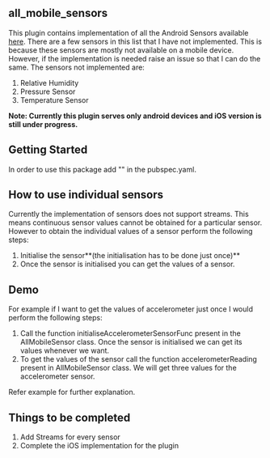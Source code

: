 ## all_mobile_sensors

This plugin contains implementation of all the Android Sensors available [here](https://developer.android.com/guide/topics/sensors). There are a few sensors in this list that I have not implemented. This is because these sensors are mostly not available on a mobile device. However, if the implementation is needed raise an issue so that I can do the same. The sensors not implemented are:

1. Relative Humidity
2. Pressure Sensor
3. Temperature Sensor

**Note: Currently this plugin serves only android devices and iOS version is still under progress.**

## Getting Started

In order to use this package add "" in the pubspec.yaml.

## How to use individual sensors
Currently the implementation of sensors does not support streams. This means continuous sensor values cannot be obtained for a particular sensor. However to obtain the individual values of a sensor perform the following steps:
1. Initialise the sensor**(the initialisation has to be done just once)**
2. Once the sensor is initialised you can get the values of a sensor.

## Demo
For example if I want to get the values of accelerometer just once I would perform the following steps:
1. Call the function initialiseAccelerometerSensorFunc present in the AllMobileSensor class. Once the sensor is initialised we can get its values whenever we want.
2. To get the values of the sensor call the function accelerometerReading present in AllMobileSensor class. We will get three values for the accelerometer sensor.

Refer example for further explanation.

## Things to be completed
1. Add Streams for every sensor
2. Complete the iOS implementation for the plugin
